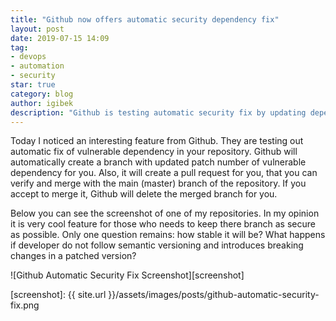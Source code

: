 ```yaml
---
title: "Github now offers automatic security dependency fix"
layout: post
date: 2019-07-15 14:09
tag:
- devops
- automation
- security
star: true
category: blog
author: igibek
description: "Github is testing automatic security fix by updating dependency tree."
---
```


Today I noticed an interesting feature from Github. They are testing out automatic fix of vulnerable dependency in your repository. Github will automatically create a branch with updated patch number of vulnerable dependency for you. Also, it will create a pull request for you, that you can verify and merge with the main (master) branch of the repository. If you accept to merge it, Github will delete the merged branch for you. 

Below you can see the screenshot of one of my repositories. In my opinion it is very cool feature for those who needs to keep there branch as secure as possible. Only one question remains: how stable it will be? What happens if developer do not follow semantic versioning and introduces breaking changes in a patched version?

![Github Automatic Security Fix Screenshot][screenshot]

[screenshot]: {{ site.url }}/assets/images/posts/github-automatic-security-fix.png